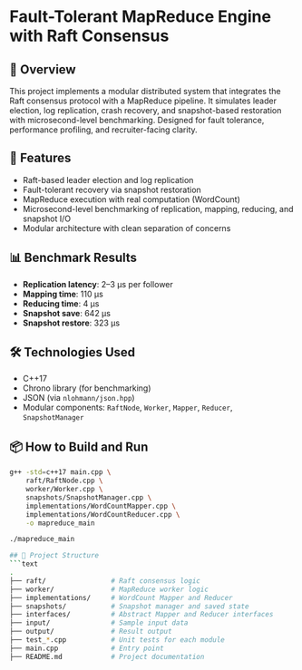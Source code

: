 # Fault-Tolerant MapReduce Engine with Raft Consensus

## 🚀 Overview
This project implements a modular distributed system that integrates the Raft consensus protocol with a MapReduce pipeline. It simulates leader election, log replication, crash recovery, and snapshot-based restoration with microsecond-level benchmarking. Designed for fault tolerance, performance profiling, and recruiter-facing clarity.

## 🧠 Features
- Raft-based leader election and log replication
- Fault-tolerant recovery via snapshot restoration
- MapReduce execution with real computation (WordCount)
- Microsecond-level benchmarking of replication, mapping, reducing, and snapshot I/O
- Modular architecture with clean separation of concerns

## 📊 Benchmark Results
- **Replication latency**: 2–3 µs per follower
- **Mapping time**: 110 µs
- **Reducing time**: 4 µs
- **Snapshot save**: 642 µs
- **Snapshot restore**: 323 µs

## 🛠️ Technologies Used
- C++17
- Chrono library (for benchmarking)
- JSON (via `nlohmann/json.hpp`)
- Modular components: `RaftNode`, `Worker`, `Mapper`, `Reducer`, `SnapshotManager`

## 📦 How to Build and Run
```bash
g++ -std=c++17 main.cpp \
    raft/RaftNode.cpp \
    worker/Worker.cpp \
    snapshots/SnapshotManager.cpp \
    implementations/WordCountMapper.cpp \
    implementations/WordCountReducer.cpp \
    -o mapreduce_main

./mapreduce_main

## 📁 Project Structure
```text
.
├── raft/                # Raft consensus logic
├── worker/              # MapReduce worker logic
├── implementations/     # WordCount Mapper and Reducer
├── snapshots/           # Snapshot manager and saved state
├── interfaces/          # Abstract Mapper and Reducer interfaces
├── input/               # Sample input data
├── output/              # Result output
├── test_*.cpp           # Unit tests for each module
├── main.cpp             # Entry point
├── README.md            # Project documentation
